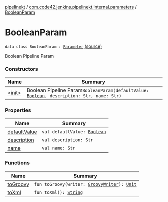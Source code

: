 [pipelinekt](../../index.md) / [com.code42.jenkins.pipelinekt.internal.parameters](../index.md) / [BooleanParam](./index.md)

# BooleanParam

`data class BooleanParam : `[`Parameter`](../../com.code42.jenkins.pipelinekt.core/-parameter/index.md) [(source)](https://github.com/code42/pipelinekt/tree/master/internal/src/main/kotlin/com/code42/jenkins/pipelinekt/internal/parameters/BooleanParam.kt#L10)

Boolean Pipeline Param

### Constructors

| Name | Summary |
|---|---|
| [&lt;init&gt;](-init-.md) | Boolean Pipeline Param`BooleanParam(defaultValue: `[`Boolean`](https://kotlinlang.org/api/latest/jvm/stdlib/kotlin/-boolean/index.html)`, description: Str, name: Str)` |

### Properties

| Name | Summary |
|---|---|
| [defaultValue](default-value.md) | `val defaultValue: `[`Boolean`](https://kotlinlang.org/api/latest/jvm/stdlib/kotlin/-boolean/index.html) |
| [description](description.md) | `val description: Str` |
| [name](name.md) | `val name: Str` |

### Functions

| Name | Summary |
|---|---|
| [toGroovy](to-groovy.md) | `fun toGroovy(writer: `[`GroovyWriter`](../../com.code42.jenkins.pipelinekt.core.writer/-groovy-writer/index.md)`): `[`Unit`](https://kotlinlang.org/api/latest/jvm/stdlib/kotlin/-unit/index.html) |
| [toXml](to-xml.md) | `fun toXml(): `[`String`](https://kotlinlang.org/api/latest/jvm/stdlib/kotlin/-string/index.html) |
